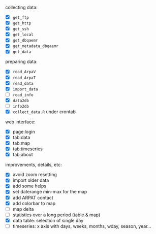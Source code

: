 collecting data:

- [x] `get_ftp`
- [x] `get_http`
- [x] `get_ssh`
- [x] `get_local`
- [x] `get_dbqaemr`
- [x] `get_metadata_dbqaemr`
- [x] `get_data`

preparing data:

- [x] `read_ArpaV`
- [x] `read_ArpaT`
- [x] `read_data`
- [x] `import_data`
- [ ] `read_info`
- [x] `data2db`
- [ ] `info2db`
- [x] `collect_data.R` under crontab

web interface:

- [x] page:login
- [x] tab:data
- [x] tab:map
- [x] tab:timeseries
- [x] tab:about

improvements, details, etc:
- [x] avoid zoom resetting
- [x] import older data
- [x] add some helps
- [x] set daterange min-max for the map
- [x] add ARPAT contact
- [x] add colorbar to map
- [ ] map delta
- [ ] statistics over a long period (table & map)
- [x] data table: selection of single day
- [ ] timeseries: x axis with days, weeks, months, wday, season, year...